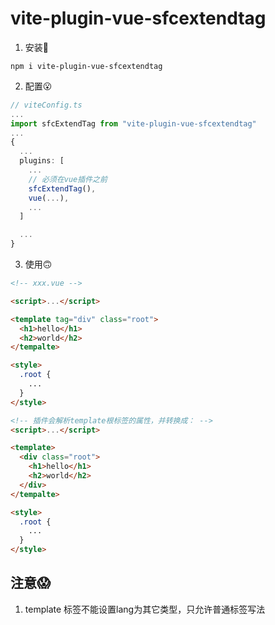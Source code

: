 # vite-plugin-vue-sfcextendtag
1. 安装🤨
```
npm i vite-plugin-vue-sfcextendtag
```

2. 配置😮

```typescript
// viteConfig.ts
...
import sfcExtendTag from "vite-plugin-vue-sfcextendtag"
...
{
  ...
  plugins: [
    ...
    // 必须在vue插件之前
    sfcExtendTag(),
    vue(...),
    ...
  ]

  ...
}


```

3. 使用🙃

```html
<!-- xxx.vue -->

<script>...</script>

<template tag="div" class="root">
  <h1>hello</h1>
  <h2>world</h2>
</tempalte>

<style>
  .root {
    ...
  }
</style>

<!-- 插件会解析template根标签的属性，并转换成： -->
<script>...</script>

<template>
  <div class="root">
    <h1>hello</h1>
    <h2>world</h2>
  </div>
</tempalte>

<style>
  .root {
    ...
  }
</style>

```

## 注意😱
1. template 标签不能设置lang为其它类型，只允许普通标签写法